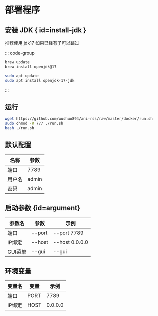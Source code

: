 # 部署程序

## 安装 JDK { id=install-jdk }

推荐使用 jdk17
如果已经有了可以跳过

::: code-group

```bash [macOS]
brew update
brew install openjdk@17
```

```bash [Linux]
sudo apt update
sudo apt install openjdk-17-jdk
```

:::

## 运行

```bash
wget https://github.com/wushuo894/ani-rss/raw/master/docker/run.sh
sudo chmod -R 777 ./run.sh
bash ./run.sh
```

## 默认配置

| 名称  | 参数    |
|-----|-------|
| 端口  | 7789  |
| 用户名 | admin |
| 密码  | admin |

## 启动参数 {id=argument}

| 参数名   | 参数     | 示例             |
|-------|--------|----------------|
| 端口    | --port | --port 7789    |
| IP绑定  | --host | --host 0.0.0.0 |
| GUI菜单 | --gui  | --gui          |

## 环境变量

| 变量名  | 变量   | 示例      |
|------|------|---------|
| 端口   | PORT | 7789    |
| IP绑定 | HOST | 0.0.0.0 |
